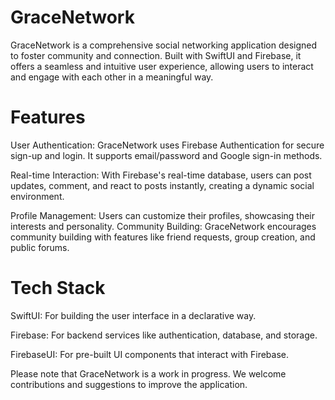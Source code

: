 # GraceNetwork
GraceNetwork is a comprehensive social networking application designed to foster community and connection.
Built with SwiftUI and Firebase, it offers a seamless and intuitive user experience, allowing users to interact and engage with each other in a meaningful way.

# Features

User Authentication: GraceNetwork uses Firebase Authentication for secure sign-up and login. It supports email/password and Google sign-in methods.

Real-time Interaction: With Firebase's real-time database, users can post updates, comment, and react to posts instantly, creating a dynamic social environment.

Profile Management: Users can customize their profiles, showcasing their interests and personality.
Community Building: GraceNetwork encourages community building with features like friend requests, group creation, and public forums.

# Tech Stack

SwiftUI: For building the user interface in a declarative way.

Firebase: For backend services like authentication, database, and storage.

FirebaseUI: For pre-built UI components that interact with Firebase.

Please note that GraceNetwork is a work in progress. We welcome contributions and suggestions to improve the application.
